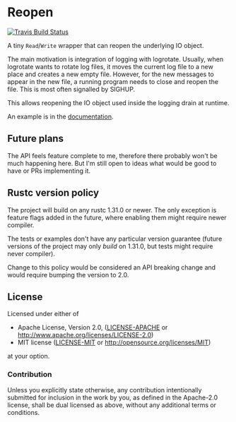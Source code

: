 # Reopen

[![Travis Build Status](https://api.travis-ci.org/vorner/reopen.png?branch=master)](https://travis-ci.org/vorner/reopen)

A tiny `Read`/`Write` wrapper that can reopen the underlying IO object.

The main motivation is integration of logging with logrotate. Usually, when
logrotate wants to rotate log files, it moves the current log file to a new
place and creates a new empty file. However, for the new messages to appear in
the new file, a running program needs to close and reopen the file. This is
most often signalled by SIGHUP.

This allows reopening the IO object used inside the logging drain at runtime.

An example is in the [documentation](https://docs.rs/reopen).

## Future plans

The API feels feature complete to me, therefore there probably won't be much
happening here. But I'm still open to ideas what would be good to have or PRs
implementing it.

## Rustc version policy

The project will build on any rustc 1.31.0 or newer. The only exception is
feature flags added in the future, where enabling them might require newer
compiler.

The tests or examples don't have any particular version guarantee (future
versions of the project may only *build* on 1.31.0, but tests might require
never compiler).

Change to this policy would be considered an API breaking change and would
require bumping the version to 2.0.

## License

Licensed under either of

 * Apache License, Version 2.0, ([LICENSE-APACHE](LICENSE-APACHE) or http://www.apache.org/licenses/LICENSE-2.0)
 * MIT license ([LICENSE-MIT](LICENSE-MIT) or http://opensource.org/licenses/MIT)

at your option.

### Contribution

Unless you explicitly state otherwise, any contribution intentionally
submitted for inclusion in the work by you, as defined in the Apache-2.0
license, shall be dual licensed as above, without any additional terms
or conditions.

